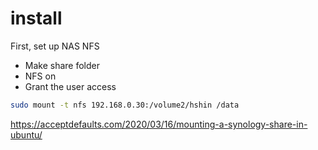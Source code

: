 # install
First, set up NAS NFS
- Make share folder
- NFS on
- Grant the user access

```bash
sudo mount -t nfs 192.168.0.30:/volume2/hshin /data
```

https://acceptdefaults.com/2020/03/16/mounting-a-synology-share-in-ubuntu/
